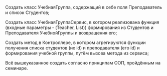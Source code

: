 Создать класс УчебнаяГруппа, содержащий в себе поля Преподаватель и список Студентов;

Создать класс УчебнаяГруппаСервис, в котором реализована функция (входные параметры - (Teacher, List<Strudent>)) формирования из Студентов и Преподавателя УчебнойГруппы и возвращения его;

Создать метод в Контроллере, в котором агрегируются функции получения списка студентов (их id) и преподавателя (его id) и формирования учебной группы, путём вызова метода из сервиса;

Всё вышеуказанное создать согласно принципам ООП, пройдённым на семинаре.